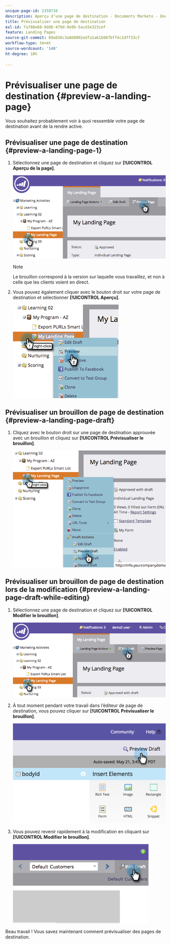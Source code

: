 ```yaml
---
unique-page-id: 2359716
description: Aperçu d’une page de destination - Documents Marketo - Documentation du produit
title: Prévisualiser une page de destination
exl-id: fa786e68-9dd6-479d-9e9b-5acd3e323cef
feature: Landing Pages
source-git-commit: 09a656c3a0d0002edfa1a61b987bff4c1dff33cf
workflow-type: tm+mt
source-wordcount: '140'
ht-degree: 10%

---
```


# Prévisualiser une page de destination {#preview-a-landing-page}

Vous souhaitez probablement voir à quoi ressemble votre page de destination avant de la rendre active.

## Prévisualiser une page de destination {#preview-a-landing-page-1}

1. Sélectionnez une page de destination et cliquez sur **[!UICONTROL Aperçu de la page]**.

   ![](assets/image2014-9-16-16-3a21-3a10.png)

   >[!NOTE]
   >
   >Le brouillon correspond à la version sur laquelle vous travaillez, et non à celle que les clients voient en direct.

1. Vous pouvez également cliquer avec le bouton droit sur votre page de destination et sélectionner **[!UICONTROL Aperçu]**.

   ![](assets/image2014-9-17-10-3a9-3a49.png)

## Prévisualiser un brouillon de page de destination {#preview-a-landing-page-draft}

1. Cliquez avec le bouton droit sur une page de destination approuvée avec un brouillon et cliquez sur **[!UICONTROL Prévisualiser le brouillon]**.

   ![](assets/image2014-9-17-10-3a9-3a56.png)

## Prévisualiser un brouillon de page de destination lors de la modification {#preview-a-landing-page-draft-while-editing}

1. Sélectionnez une page de destination et cliquez sur **[!UICONTROL Modifier le brouillon]**.

   ![](assets/image2014-9-17-10-3a10-3a4.png)

1. À tout moment pendant votre travail dans l’éditeur de page de destination, vous pouvez cliquer sur **[!UICONTROL Prévisualiser le brouillon]**.

   ![](assets/image2015-5-21-15-3a48-3a59.png)

1. Vous pouvez revenir rapidement à la modification en cliquant sur **[!UICONTROL Modifier le brouillon]**.

   ![](assets/image2014-9-17-10-3a10-3a20.png)

Beau travail ! Vous savez maintenant comment prévisualiser des pages de destination.
